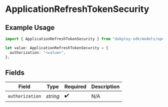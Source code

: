 # ApplicationRefreshTokenSecurity

## Example Usage

```typescript
import { ApplicationRefreshTokenSecurity } from "dokploy-sdk/models/operations";

let value: ApplicationRefreshTokenSecurity = {
  authorization: "<value>",
};
```

## Fields

| Field              | Type               | Required           | Description        |
| ------------------ | ------------------ | ------------------ | ------------------ |
| `authorization`    | *string*           | :heavy_check_mark: | N/A                |
